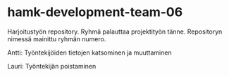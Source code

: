 # hamk-development-team-06
Harjoitustyön repository. Ryhmä palauttaa projektityön tänne. Repositoryn nimessä mainittu ryhmän numero.

Antti: Työntekijöiden tietojen katsominen ja muuttaminen

Lauri: Työntekijän poistaminen
